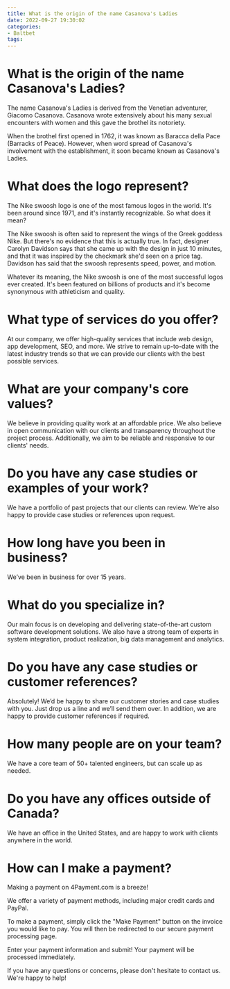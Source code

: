 ```yaml
---
title: What is the origin of the name Casanova's Ladies
date: 2022-09-27 19:30:02
categories:
- Baltbet
tags:
---
```



#  What is the origin of the name Casanova's Ladies?

The name Casanova's Ladies is derived from the Venetian adventurer, Giacomo Casanova. Casanova wrote extensively about his many sexual encounters with women and this gave the brothel its notoriety.

When the brothel first opened in 1762, it was known as Baracca della Pace (Barracks of Peace). However, when word spread of Casanova's involvement with the establishment, it soon became known as Casanova's Ladies.

#  What does the logo represent?

The Nike swoosh logo is one of the most famous logos in the world. It's been around since 1971, and it's instantly recognizable. So what does it mean?

The Nike swoosh is often said to represent the wings of the Greek goddess Nike. But there's no evidence that this is actually true. In fact, designer Carolyn Davidson says that she came up with the design in just 10 minutes, and that it was inspired by the checkmark she'd seen on a price tag. Davidson has said that the swoosh represents speed, power, and motion.

Whatever its meaning, the Nike swoosh is one of the most successful logos ever created. It's been featured on billions of products and it's become synonymous with athleticism and quality.

#  What type of services do you offer?

At our company, we offer high-quality services that include web design, app development, SEO, and more. We strive to remain up-to-date with the latest industry trends so that we can provide our clients with the best possible services.

# What are your company's core values?

We believe in providing quality work at an affordable price. We also believe in open communication with our clients and transparency throughout the project process. Additionally, we aim to be reliable and responsive to our clients' needs.

# Do you have any case studies or examples of your work?

We have a portfolio of past projects that our clients can review. We're also happy to provide case studies or references upon request.

#  How long have you been in business?

We’ve been in business for over 15 years.

# What do you specialize in?

Our main focus is on developing and delivering state-of-the-art custom software development solutions. We also have a strong team of experts in system integration, product realization, big data management and analytics.

# Do you have any case studies or customer references?

Absolutely! We’d be happy to share our customer stories and case studies with you. Just drop us a line and we’ll send them over. In addition, we are happy to provide customer references if required.

# How many people are on your team?

We have a core team of 50+ talented engineers, but can scale up as needed.

# Do you have any offices outside of Canada?

We have an office in the United States, and are happy to work with clients anywhere in the world.

#  How can I make a payment?

Making a payment on 4Payment.com is a breeze!

We offer a variety of payment methods, including major credit cards and PayPal.

To make a payment, simply click the "Make Payment" button on the invoice you would like to pay. You will then be redirected to our secure payment processing page.

Enter your payment information and submit! Your payment will be processed immediately.

If you have any questions or concerns, please don't hesitate to contact us. We're happy to help!